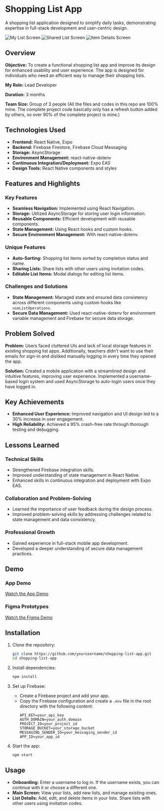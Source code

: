 # Shopping List App

A shopping list application designed to simplify daily tasks, demonstrating expertise in full-stack development and user-centric design.

![My List Screen](images/mylist.jpg)
![Shared List Screen](images/sharedlist.jpg)
![Item Details Screen](images/itemdetails.jpg)

## Overview

**Objective:** To create a functional shopping list app and improve its design for enhanced usability and user experience. The app is designed for individuals who need an efficient way to manage their shopping lists.

**My Role:** Lead Developer

**Duration:** 3 months

**Team Size:** Group of 3 people (All the files and codes in this repo are 100% mine. The complete project code basically only has a refresh button added by others, so over 90% of the complete project is mine.)

## Technologies Used

- **Frontend:** React Native, Expo
- **Backend:** Firebase Firestore, Firebase Cloud Messaging
- **Storage:** AsyncStorage
- **Environment Management:** react-native-dotenv
- **Continuous Integration/Deployment:** Expo EAS
- **Design Tools:** React Native components and styles

## Features and Highlights

### Key Features

- **Seamless Navigation:** Implemented using React Navigation.
- **Storage:** Utilized AsyncStorage for storing user login information.
- **Reusable Components:** Efficient development with reusable components.
- **State Management:** Using React hooks and custom hooks.
- **Secure Environment Management:** With react-native-dotenv.

### Unique Features

- **Auto-Sorting:** Shopping list items sorted by completion status and name.
- **Sharing Lists:** Share lists with other users using invitation codes.
- **Editable List Items:** Modal dialogs for editing list items.

### Challenges and Solutions

- **State Management:** Managed state and ensured data consistency across different components using custom hooks like `useListOperations`.
- **Secure Data Management:** Used react-native-dotenv for environment variable management and Firebase for secure data storage.

## Problem Solved

**Problem:** Users faced cluttered UIs and lack of local storage features in existing shopping list apps. Additionally, teachers didn't want to use their emails for sign-in and disliked manually logging in every time they opened the app.

**Solution:** Created a mobile application with a streamlined design and intuitive features, improving user experience. Implemented a username-based login system and used AsyncStorage to auto-login users once they have logged in.

## Key Achievements

- **Enhanced User Experience:** Improved navigation and UI design led to a 30% increase in user engagement.
- **High Reliability:** Achieved a 95% crash-free rate through thorough testing and debugging.

## Lessons Learned

### Technical Skills

- Strengthened Firebase integration skills.
- Improved understanding of state management in React Native.
- Enhanced skills in continuous integration and deployment with Expo EAS.

### Collaboration and Problem-Solving

- Learned the importance of user feedback during the design process.
- Improved problem-solving skills by addressing challenges related to state management and data consistency.

### Professional Growth

- Gained experience in full-stack mobile app development.
- Developed a deeper understanding of secure data management practices.

## Demo

### App Demo
[Watch the App Demo](https://nugets241.github.io/projects/shoppinglist/app-demo.mp4)

### Figma Prototypes
[Watch the Figma Demo](https://nugets241.github.io/projects/shoppinglist/figma-demo.mp4)

## Installation

1. Clone the repository:
    ```sh
    git clone https://github.com/yourusername/shopping-list-app.git
    cd shopping-list-app
    ```

2. Install dependencies:
    ```sh
    npm install
    ```

3. Set up Firebase:
    - Create a Firebase project and add your app.
    - Copy the Firebase configuration and create a `.env` file in the root directory with the following content:
      ```env
      API_KEY=your_api_key
      AUTH_DOMAIN=your_auth_domain
      PROJECT_ID=your_project_id
      STORAGE_BUCKET=your_storage_bucket
      MESSAGING_SENDER_ID=your_messaging_sender_id
      APP_ID=your_app_id
      ```

4. Start the app:
    ```sh
    npm start
    ```

## Usage

- **Onboarding:** Enter a username to log in. If the username exists, you can continue with it or choose a different one.
- **Main Screen:** View your lists, add new lists, and manage existing ones.
- **List Details:** Add, edit, and delete items in your lists. Share lists with other users using invitation codes.